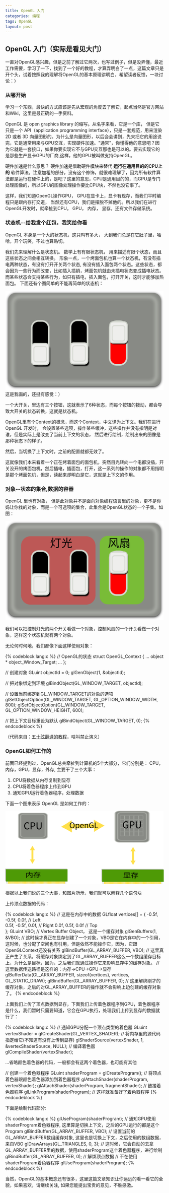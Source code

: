 ```yaml
---
title: OpenGL 入门
categories: 编程
tags: OpenGL
layout: post
---
```


## OpenGL 入门（实际是看见大门）

一直对OpenGL感兴趣，但是之前了解过它两次，也写过例子，但是没弄懂，最近工作需要，学习了一下，找到了一个好的教程，才算弄明白了一点，这篇文章只是开个头，试着按照我的理解将OpenGL的基本原理讲明白，希望读者反馈，一块讨论：）

### 从哪开始

学习一个东西，最快的方式应该是先从宏观的角度去了解它，起点当然是官方网站和Wiki，这里是最正确的一手资料。

OpenGL 是 open graphics library 的缩写。从名字来看，它是一个库， 但是它只是一个 API（application programming interface），只是一套规范，用来渲染 2D 或者 3D 向量图形的。为什么是向量图形，以后会会讲到，先来把它的用途说完，它是通常用来与GPU交互，实现硬件加速。"通常"，你懂得他的意思吧？因为它就是一套接口，如果你要实现它不与GPU交互那也是可以的。要去实现它的是那些生产显卡GPU的厂商,这样，他的GPU被叫做支持OpenGL。

硬件加速是什么意思？ 硬件加速是借助硬件模块来替代 **运行在通用目的的CPU上的** 软件算法。注意加粗的部分，没有这个修饰，就很难理解了，因为所有软件算法都是运行在硬件上的，是吧？这里的意思，CPU是通用目的的，而GPU是专门处理图像的，所以GPU的图像处理操作要比CPU块，不然也没它事了。

 这样，我们知道OpenGL操作GPU， GPU在显卡上，显卡有现存，而我们平时编程只是跟内存打交道， 当然还有CPU，我们是摆脱不掉他的。所以我们在进行OpenGL开发时，就牵扯到CPU， GPU， 内存， 显存，还有文件存储系统。

### 状态机--给我发个红包，我笑给你看

OpenGL 本身是一个大的状态机，这只鸡有多大， 大到我们总是在它肚子里，哈哈，开个玩笑，不过也算贴切。

我们先来理解什么是状态机。 数学上有有限状态机， 用来描述有限个状态，而且这些状态之间会相互转换。 形象一点，一个烤面包机也算一个状态机，有没有插电两种状态，有没有打开开关两个状态, 有没有插入面包两个状态。这些状态，都会因为一些行为而改变，比如插入插销，烤面包机就由未插电状态变成插电状态。而某些状态会支持某些行为，如只有插电，插入面包，打开开关，这时才能够加热面包。
下面还有个图简单的不能再简单的状态机：  

![](/public/img/state_machine.png)  
这是我画的，还挺有感觉：）  

一个大开关，里边有三个按钮，这就表示了6种状态，而每个按钮的拨动，都会导致大开关的状态转换，这就是状态机。

OpenGL里有个Context的概念，而这个Context，中文译为上下文。我们在进行 OpenGL 开发时， 会设置某些选项，操作某些缓冲，这些操作并没有指明是对谁，但是实际上是改变了当前上下文的状态， 然后进行绘制，绘制出来的图像是那种状态下的样子。

然后，当切换了上下文时，之前的配置就都无效了。  

这就像我们本来看着一个正在烤着面包的面包机，突然目光转向一个电都没插，开关没开的烤面包机，然后插电，插面包，打开，这一系列的操作的对象都不用指明是那个烤面包机，但是，读起来却明白是它，这就是上下文的作用。

### 对象--状态的集合,数据的容器

OpenGL 里也有对象， 但是此对象并不是面向对象编程语言里的对象，更不是你妈让你找的对象，而是一个可选项的集合，此集合是OpenGL状态的一个子集。如图：

![](/public/img/state_machine_with_object.png)  

我们可以把控制灯光的两个开关看做一个对象，控制风扇的一个开关看做一个对象，这样这个状态机就有两个对象。

无论何时何地，我们都像下面这样使用对象：  

{% codeblock lang:c %}
// OpenGL的状态
struct OpenGL_Context
{
    ...
    object * object_Window_Target;
    ...
};

// 创建对象
GLuint objectId = 0;
glGenObject(1, &objectId);

// 把对象绑定到环境
glBindObject(GL_WINDOW_TARGET, objectId);

// 设置当前绑定到GL_WINDOW_TARGET的对象的选项
glSetObjectOption(GL_WINDOW_TARGET, GL_OPTION_WINDOW_WIDTH, 800);
glSetObjectOption(GL_WINDOW_TARGET, GL_OPTION_WINDOW_HEIGHT, 600);

// 把上下文目标重设为默认
glBindObject(GL_WINDOW_TARGET, 0);
{% endcodeblock %}  

（代码来自：[五十弦翻译的教程](http://bullteacher.com/2-opengl.html)，啥叫禁止演义）

### OpenGL如何工作的

前面已经提到过，OpenGL总共牵扯到计算机的5个大部分，它们分别是：
CPU，内存，GPU，显存，外存, 主要干了三个大事：
1. CPU将数据从内存复制到显存
2. CPU将着色器程序上传到GPU
3. 通知GPU运行着色器程序，处理数据

下面一个图来表示 OpenGL 是如何工作的：

![](/public/img/OpenGL_how_work.png)  

根据以上我们说的三个大事，和图片所示，我们就可以解释几个语句块

上传顶点数据的代码：  

{% codeblock lang:c %}
// 这是在内存中的数据
GLfloat vertices[] = {
    -0.5f, -0.5f, 0.0f, // Left  
     0.5f, -0.5f, 0.0f, // Right
     0.0f,  0.5f, 0.0f  // Top   
};
GLuint VBO; // Vertex Buffer Object， 这是一个缓存对象
glGenBuffers(1, &VBO); // 这时候才真正在显存创建了一个对象，VBO是它在内存中的一个引用，这时候，也分配了空间也有引用，但是依然不能操作它，因为，它跟OpenGLContext还没有关系
glBindBuffer(GL_ARRAY_BUFFER, VBO); // 这里真正产生了关系，将缓存对象绑定到了GL_ARRAY_BUFFER这么一个数组缓存目标上，为什么是目标，因为，之后我们就通过操作它来影响显存中的缓存对象。
// 这里数据传送路径是这样的：内存->CPU->GPU->显存
glBufferData(GL_ARRAY_BUFFER, sizeof(vertices), vertices, GL_STATIC_DRAW);
glBindBuffer(GL_ARRAY_BUFFER, 0); // 这里解绑刚才的缓存对象，之后的对GL_ARRAY_BUFFER的操作就不会影响上边创建的缓存对象了。
{% endcodeblock %}  

上面我们上传了顶点数据到显存，下面我们上传着色器程序到GPU，着色器程序是什么，我们暂时只需要知道，它会在GPU执行，处理我们上传到显存的数据就行了：  

{% codeblock lang:c %}
// 通知GPU分配一个顶点类型的着色器
GLuint vertexShader = glCreateShader(GL_VERTEX_SHADER);
// 将内存里的源代码指定给它(不知道有没有上传到显存)
glShaderSource(vertexShader, 1, &vertexShaderSource, NULL);
// 编译着色器
glCompileShader(vertexShader);

...省略颜色着色器的代码，一般都会有这两个着色器，也可能有其他

// 创建一个着色器程序
GLuint shaderProgram = glCreateProgram();
// 将顶点着色器跟颜色着色器添加到着色器程序
glAttachShader(shaderProgram, vertexShader);
glAttachShader(shaderProgram, fragmentShader);
// 链接着色器程序
glLinkProgram(shaderProgram);
// 这样就准备好了着色器程序
{% endcodeblock %}  

下面是绘制代码部分:  

{% codeblock lang:c %}
glUseProgram(shaderProgram); // 通知GPU使用shaderProgram着色器程序, 这里算是切换上下文，之后的GPU运行的都是这个Program
glBindBuffer(GL_ARRAY_BUFFER, VBO); // 设置当前的GL_ARRAY_BUFFER数组缓存对象, 这里也是切换上下文，之后使用的数组数据，来自VBO
glDrawArrays(GL_TRIANGLES, 0, 3); // 这时候，它会自动的去拿GL_ARRAY_BUFFER里的数据，使用shaderProgram这个着色器程序，进行绘制
glBindBuffer(GL_ARRAY_BUFFER, 0); // 解绑顶点数据
// 不在使用shaderProgram着色器程序
glUseProgram(shaderProgram);
{% endcodeblock %}  

当然，OpenGL的基本概念还有很多，这里这篇文章知识让你远远的看一看它的全貌，如果喜欢，请继续关注, 如果您能提出宝贵的意见，不胜感激。
